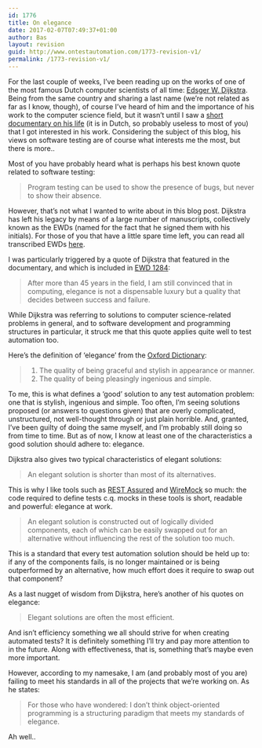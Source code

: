 ```yaml
---
id: 1776
title: On elegance
date: 2017-02-07T07:49:37+01:00
author: Bas
layout: revision
guid: http://www.ontestautomation.com/1773-revision-v1/
permalink: /1773-revision-v1/
---
```

For the last couple of weeks, I&#8217;ve been reading up on the works of one of the most famous Dutch computer scientists of all time: <a href="https://en.wikipedia.org/wiki/Edsger_W._Dijkstra" target="_blank">Edsger W. Dijkstra</a>. Being from the same country and sharing a last name (we&#8217;re not related as far as I know, though), of course I&#8217;ve heard of him and the importance of his work to the computer science field, but it wasn&#8217;t until I saw a <a href="http://dekennisvannu.nl/site/media/Denken-als-discipline/3659" target="_blank">short documentary on his life</a> (it is in Dutch, so probably useless to most of you) that I got interested in his work. Considering the subject of this blog, his views on software testing are of course what interests me the most, but there is more..

Most of you have probably heard what is perhaps his best known quote related to software testing:

> Program testing can be used to show the presence of bugs, but never to show their absence.

However, that&#8217;s not what I wanted to write about in this blog post. Dijkstra has left his legacy by means of a large number of manuscripts, collectively known as the EWDs (named for the fact that he signed them with his initials). For those of you that have a little spare time left, you can read all transcribed EWDs <a href="https://www.cs.utexas.edu/users/EWD/transcriptions/transcriptions.html" target="_blank">here</a>.

I was particularly triggered by a quote of Dijkstra that featured in the documentary, and which is included in <a href="https://www.cs.utexas.edu/users/EWD/transcriptions/EWD12xx/EWD1284.html" target="_blank">EWD 1284</a>:

> After more than 45 years in the field, I am still convinced that in computing, elegance is not a dispensable luxury but a quality that decides between success and failure.

While Dijkstra was referring to solutions to computer science-related problems in general, and to software development and programming structures in particular, it struck me that this quote applies quite well to test automation too.

Here&#8217;s the definition of &#8216;elegance&#8217; from the <a href="https://en.oxforddictionaries.com/definition/elegance" target="_blank">Oxford Dictionary</a>:

>   1. The quality of being graceful and stylish in appearance or manner.
>   2. The quality of being pleasingly ingenious and simple.

To me, this is what defines a &#8216;good&#8217; solution to any test automation problem: one that is stylish, ingenious and simple. Too often, I&#8217;m seeing solutions proposed (or answers to questions given) that are overly complicated, unstructured, not well-thought through or just plain horrible. And, granted, I&#8217;ve been guilty of doing the same myself, and I&#8217;m probably still doing so from time to time. But as of now, I know at least one of the characteristics a good solution should adhere to: elegance.

Dijkstra also gives two typical characteristics of elegant solutions:

> An elegant solution is shorter than most of its alternatives.

This is why I like tools such as <a href="http://rest-assured.io" target="_blank">REST Assured</a> and <a href="http://wiremock.org/" target="_blank">WireMock</a> so much: the code required to define tests c.q. mocks in these tools is short, readable and powerful: elegance at work.

> An elegant solution is constructed out of logically divided components, each of which can be easily swapped out for an alternative without influencing the rest of the solution too much.

This is a standard that every test automation solution should be held up to: if any of the components fails, is no longer maintained or is being outperformed by an alternative, how much effort does it require to swap out that component?

As a last nugget of wisdom from Dijkstra, here&#8217;s another of his quotes on elegance:

> Elegant solutions are often the most efficient.

And isn&#8217;t efficiency something we all should strive for when creating automated tests? It is definitely something I&#8217;ll try and pay more attention to in the future. Along with effectiveness, that is, something that&#8217;s maybe even more important.

However, according to my namesake, I am (and probably most of you are) failing to meet his standards in all of the projects that we&#8217;re working on. As he states:

> For those who have wondered: I don’t think object-oriented programming is a structuring paradigm that meets my standards of elegance.

Ah well..